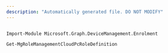```yaml
---
description: "Automatically generated file. DO NOT MODIFY"
---
```


```powershellv1

Import-Module Microsoft.Graph.DeviceManagement.Enrolment

Get-MgRoleManagementCloudPcRoleDefinition

```
